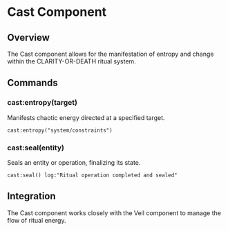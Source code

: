 # Cast Component

## Overview
The Cast component allows for the manifestation of entropy and change within the CLARITY-OR-DEATH ritual system.

## Commands

### cast:entropy(target)
Manifests chaotic energy directed at a specified target.

```
cast:entropy("system/constraints")
```

### cast:seal(entity)
Seals an entity or operation, finalizing its state.

```
cast:seal() log:"Ritual operation completed and sealed"
```

## Integration
The Cast component works closely with the Veil component to manage the flow of ritual energy.
